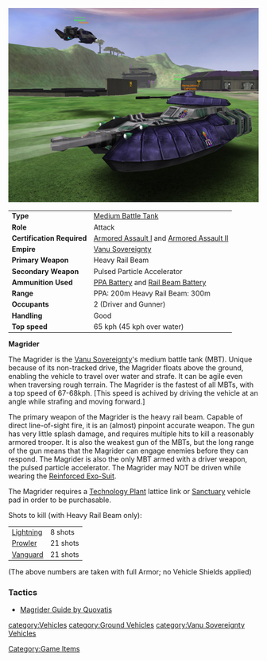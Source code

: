 ![](/images/Magrider.jpg "Magrider.jpg")

|                            |                                                                                                             |
| -------------------------- | ----------------------------------------------------------------------------------------------------------- |
| **Type**                   | [Medium Battle Tank](/Medium_Battle_Tank "wikilink")                                                        |
| **Role**                   | Attack                                                                                                      |
| **Certification Required** | [Armored Assault I](/Armored_Assault_I "wikilink") and [Armored Assault II](/Armored_Assault_II "wikilink") |
| **Empire**                 | [Vanu Sovereignty](/Vanu_Sovereignty "wikilink")                                                            |
| **Primary Weapon**         | Heavy Rail Beam                                                                                             |
| **Secondary Weapon**       | Pulsed Particle Accelerator                                                                                 |
| **Ammunition Used**        | [PPA Battery](/PPA_Battery "wikilink") and [Rail Beam Battery](/Rail_Beam_Battery "wikilink")               |
| **Range**                  | PPA: 200m Heavy Rail Beam: 300m                                                                             |
| **Occupants**              | 2 (Driver and Gunner)                                                                                       |
| **Handling**               | Good                                                                                                        |
| **Top speed**              | 65 kph (45 kph over water)                                                                                  |

**Magrider**

The Magrider is the [Vanu Sovereignty](/Vanu_Sovereignty "wikilink")'s
medium battle tank (MBT). Unique because of its non-tracked drive, the
Magrider floats above the ground, enabling the vehicle to travel over
water and strafe. It can be agile even when traversing rough terrain.
The Magrider is the fastest of all MBTs, with a top speed of 67-68kph.
\[This speed is achived by driving the vehicle at an angle while
strafing and moving forward.\]

The primary weapon of the Magrider is the heavy rail beam. Capable of
direct line-of-sight fire, it is an (almost) pinpoint accurate weapon.
The gun has very little splash damage, and requires multiple hits to
kill a reasonably armored trooper. It is also the weakest gun of the
MBTs, but the long range of the gun means that the Magrider can engage
enemies before they can respond. The Magrider is also the only MBT armed
with a driver weapon, the pulsed particle accelerator. The Magrider may
NOT be driven while wearing the [Reinforced
Exo-Suit](/Reinforced_Exo-Suit "wikilink").

The Magrider requires a [Technology Plant](/Technology_Plant "wikilink")
lattice link or [Sanctuary](/Sanctuary "wikilink") vehicle pad in order
to be purchasable.

Shots to kill (with Heavy Rail Beam only):

|                                    |          |
| ---------------------------------- | -------- |
| [Lightning](/Lightning "wikilink") | 8 shots  |
| [Prowler](/Prowler "wikilink")     | 21 shots |
| [Vanguard](/Vanguard "wikilink")   | 21 shots |

(The above numbers are taken with full Armor; no Vehicle Shields
applied)

<H3>

Tactics

</H3>

- [Magrider Guide by Quovatis](/Magrider_Guide_by_Quovatis "wikilink")

[category:Vehicles](/category:Vehicles "wikilink") [category:Ground
Vehicles](/category:Ground_Vehicles "wikilink") [category:Vanu
Sovereignty Vehicles](/category:Vanu_Sovereignty_Vehicles "wikilink")

[Category:Game Items](/Category:Game_Items "wikilink")
